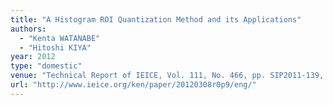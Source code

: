 ```yaml
---
title: "A Histogram ROI Quantization Method and its Applications"
authors:
  - "Kenta WATANABE"
  - "Hitoshi KIYA"
year: 2012
type: "domestic"
venue: "Technical Report of IEICE, Vol. 111, No. 466, pp. SIP2011-139, 新潟市中央区, 2012-03-08."
url: "http://www.ieice.org/ken/paper/20120308r0p9/eng/"
---
```

